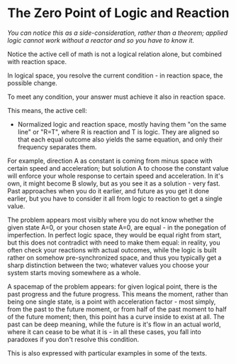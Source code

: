 # The Zero Point of Logic and Reaction

*You can notice this as a side-consideration, rather than a theorem; applied logic cannot work without a reactor and so you have to know it.*

Notice the active cell of math is not a logical relation alone, but combined with reaction space.

In logical space, you resolve the current condition - in reaction space, the possible change.

To meet any condition, your answer must achieve it also in reaction space.

This means, the active cell:
- Normalized logic and reaction space, mostly having them "on the same line" or "R=T", where R is reaction and T is logic. They are aligned so that each equal outcome also yields the same equation, and only their frequency separates them.

For example, direction A as constant is coming from minus space with certain speed and acceleration; but solution A to choose the constant value will enforce your whole response to certain speed and acceleration. In it's own, it might become B slowly, but as you see it as a solution - very fast. Past approaches when you do it earlier, and future as you get it done earlier, but you have to consider it all from logic to reaction to get a single value.

The problem appears most visibly where you do not know whether the given state A=0, or your chosen state A=0, are equal - in the ponegation of imperfection. In perfect logic space, they would be equal right from start, but this does not contradict with need to make them equal: in reality, you often check your reactions with actual outcomes, while the logic is built rather on somehow pre-synchronized space, and thus you typically get a sharp distinction between the two; whatever values you choose your system starts moving somewhere as a whole.

A spacemap of the problem appears: for given logical point, there is the past progress and the future progress. This means the moment, rather than being one single state, is a point with acceleration factor - most simply, from the past to the future moment, or from half of the past moment to half of the future moment; then, this point has a curve inside to exist at all. The past can be deep meaning, while the future is it's flow in an actual world, where it can cease to be what it is - in all these cases, you fall into paradoxes if you don't resolve this condition.

This is also expressed with particular examples in some of the texts.

